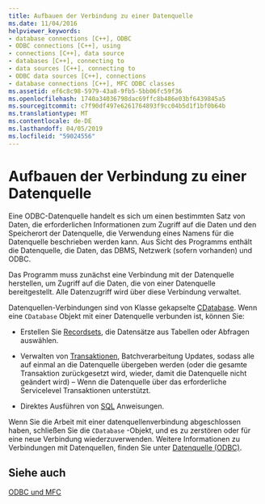 ```yaml
---
title: Aufbauen der Verbindung zu einer Datenquelle
ms.date: 11/04/2016
helpviewer_keywords:
- database connections [C++], ODBC
- ODBC connections [C++], using
- connections [C++], data source
- databases [C++], connecting to
- data sources [C++], connecting to
- ODBC data sources [C++], connections
- database connections [C++], MFC ODBC classes
ms.assetid: ef6c8c98-5979-43a8-9fb5-5bb06fc59f36
ms.openlocfilehash: 1740a34036798dac69ffc8b486e03bf6439845a5
ms.sourcegitcommit: c7f90df497e6261764893f9cc04b5d1f1bf0b64b
ms.translationtype: MT
ms.contentlocale: de-DE
ms.lasthandoff: 04/05/2019
ms.locfileid: "59024556"
---
```

# <a name="connecting-to-a-data-source"></a>Aufbauen der Verbindung zu einer Datenquelle

Eine ODBC-Datenquelle handelt es sich um einen bestimmten Satz von Daten, die erforderlichen Informationen zum Zugriff auf die Daten und den Speicherort der Datenquelle, die Verwendung eines Namens für die Datenquelle beschrieben werden kann. Aus Sicht des Programms enthält die Datenquelle, die Daten, das DBMS, Netzwerk (sofern vorhanden) und ODBC.

Das Programm muss zunächst eine Verbindung mit der Datenquelle herstellen, um Zugriff auf die Daten, die von einer Datenquelle bereitgestellt. Alle Datenzugriff wird über diese Verbindung verwaltet.

Datenquellen-Verbindungen sind von Klasse gekapselte [CDatabase](../../mfc/reference/cdatabase-class.md). Wenn eine `CDatabase` Objekt mit einer Datenquelle verbunden ist, können Sie:

- Erstellen Sie [Recordsets](../../mfc/reference/crecordset-class.md), die Datensätze aus Tabellen oder Abfragen auswählen.

- Verwalten von [Transaktionen](../../data/odbc/transaction-odbc.md), Batchverarbeitung Updates, sodass alle auf einmal an die Datenquelle übergeben werden (oder die gesamte Transaktion zurückgesetzt wird, wieder, damit die Datenquelle nicht geändert wird) – Wenn die Datenquelle über das erforderliche Servicelevel Transaktionen unterstützt.

- Direktes Ausführen von [SQL](../../data/odbc/sql.md) Anweisungen.

Wenn Sie die Arbeit mit einer datenquellenverbindung abgeschlossen haben, schließen Sie die `CDatabase` -Objekt, und es zu zerstören oder für eine neue Verbindung wiederzuverwenden. Weitere Informationen zu Verbindungen mit Datenquellen, finden Sie unter [Datenquelle (ODBC)](../../data/odbc/data-source-odbc.md).

## <a name="see-also"></a>Siehe auch

[ODBC und MFC](../../data/odbc/odbc-and-mfc.md)